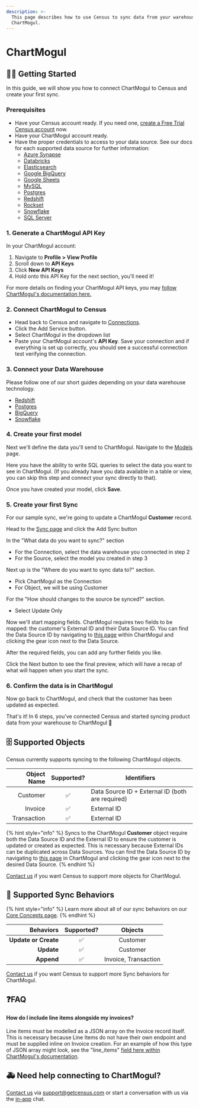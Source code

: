 ```yaml
---
description: >-
  This page describes how to use Census to sync data from your warehouse to
  ChartMogul.
---
```


# ChartMogul

## 🏃‍♀️ Getting Started

In this guide, we will show you how to connect ChartMogul to Census and create your first sync.

### Prerequisites

* Have your Census account ready. If you need one, [create a Free Trial Census account](https://app.getcensus.com/) now.
* Have your ChartMogul account ready.
* Have the proper credentials to access to your data source. See our docs for each supported data source for further information:
  * [Azure Synapse](../sources/azure-synapse.md)
  * [Databricks](https://docs.getcensus.com/sources/databricks)
  * [Elasticsearch](https://docs.getcensus.com/sources/elasticsearch)
  * [Google BigQuery](https://docs.getcensus.com/sources/google-bigquery)
  * [Google Sheets](https://docs.getcensus.com/sources/google-sheets)
  * [MySQL](https://docs.getcensus.com/sources/mysql)
  * [Postgres](https://docs.getcensus.com/sources/postgres)
  * [Redshift](https://docs.getcensus.com/sources/redshift)
  * [Rockset](https://docs.getcensus.com/sources/rockset)
  * [Snowflake](https://docs.getcensus.com/sources/snowflake)
  * [SQL Server](https://docs.getcensus.com/sources/sql-server)

### 1. Generate a ChartMogul API Key

In your ChartMogul account:

1. Navigate to **Profile > View Profile**
2. Scroll down to **API Keys**
3. Click **New API Keys**&#x20;
4. Hold onto this API Key for the next section, you'll need it!

For more details on finding your ChartMogul API keys, you may [follow ChartMogul's documentation here.](https://dev.chartmogul.com/docs/authentication)

### 2. Connect ChartMogul to Census

* Head back to Census and navigate to [Connections](https://app.getcensus.com/connections).
* Click the Add Service button.
* Select ChartMogul in the dropdown list
* Paste your ChartMogul account's **API Key**. Save your connection and if everything is set up correctly, you should see a successful connection test verifying the connection.

### 3. Connect your Data Warehouse

Please follow one of our short guides depending on your data warehouse technology.

* [Redshift](https://help.getcensus.com/article/10-configuring-redshift-postgresql-access)
* [Postgres](https://help.getcensus.com/article/10-configuring-redshift-postgresql-access)
* [BigQuery](https://help.getcensus.com/article/21-configuring-bigquery-access)
* [Snowflake](https://help.getcensus.com/article/8-configuring-snowflake-access)

### 4. Create your first model

Next we'll define the data you'll send to ChartMogul. Navigate to the [Models](https://app.getcensus.com/models) page.

Here you have the ability to write SQL queries to select the data you want to see in ChartMogul. (If you already have you data available in a table or view, you can skip this step and connect your sync directly to that).

Once you have created your model, click **Save**.&#x20;

### 5. Create your first Sync

For our sample sync, we're going to update a ChartMogul **Customer** record.&#x20;

Head to the [Sync page](https://app.getcensus.com/syncs) and click the Add Sync button

In the "What data do you want to sync?" section

* For the Connection, select the data warehouse you connected in step 2
* For the Source, select the model you created in step 3

Next up is the "Where do you want to sync data to?" section.

* Pick ChartMogul as the Connection
* For Object, we will be using Customer

For the "How should changes to the source be synced?" section.&#x20;

* Select Update Only

Now we'll start mapping fields. ChartMogul requires two fields to be mapped: the customer's External ID and their Data Source ID. You can find the Data Source ID by navigating to [this page](https://t.sidekickopen01.com/s3t/c/5/f18dQhb0S7kF8cFC2RW1K7Z1759hl3kW7\_k2841CX6NGW35QNwB7tCtH0Vs7zDQ8qd1Kwf197v5Y04?te=W3R5hFj4cm2zwW3zfPSj3F7xMPW4fKXXf4hHZdBW43T4MG1LwsHHW3yLX3g3zhrVDW49NLhq3zhrqJF4cNcV-W1v31\&si=8000000017473620\&pi=3d1e4afe-99d8-4b66-b041-de8a431bfb88) within ChartMogul and clicking the gear icon next to the Data Source.

After the required fields, you can add any further fields you like.&#x20;

Click the Next button to see the final preview, which will have a recap of what will happen when you start the sync.

### 6. Confirm the data is in ChartMogul

Now go back to ChartMogul, and check that the customer has been updated as expected.

That's it! In 6 steps, you've connected Census and started syncing product data from your warehouse to ChartMogul 🎉

## 🗄 Supported Objects

Census currently supports syncing to the following ChartMogul objects.

| **Object Name** | **Supported?** | **Identifiers**                                  |
| --------------: | :------------: | ------------------------------------------------ |
|        Customer |        ✅       | Data Source ID + External ID (both are required) |
|         Invoice |        ✅       | External ID                                      |
|     Transaction |        ✅       | External ID                                      |

{% hint style="info" %}
Syncs to the ChartMogul **Customer** object require both the Data Source ID and the External ID to ensure the customer is updated or created as expected. This is necessary because External IDs can be duplicated across Data Sources. You can find the Data Source ID by navigating to [this page](https://t.sidekickopen01.com/s3t/c/5/f18dQhb0S7kF8cFC2RW1K7Z1759hl3kW7\_k2841CX6NGW35QNwB7tCtH0Vs7zDQ8qd1Kwf197v5Y04?te=W3R5hFj4cm2zwW3zfPSj3F7xMPW4fKXXf4hHZdBW43T4MG1LwsHHW3yLX3g3zhrVDW49NLhq3zhrqJF4cNcV-W1v31\&si=8000000017473620\&pi=3d1e4afe-99d8-4b66-b041-de8a431bfb88) in ChartMogul and clicking the gear icon next to the desired Data Source.
{% endhint %}

[Contact us](mailto:support@getcensus.com) if you want Census to support more objects for ChartMogul.

## 🔄 Supported Sync Behaviors

{% hint style="info" %}
Learn more about all of our sync behaviors on our [Core Concepts page](../basics/core-concept/#the-different-sync-behaviors).
{% endhint %}

|        **Behaviors** | **Supported?** |     **Objects**     |
| -------------------: | :------------: | :------------------: |
| **Update or Create** |        ✅       |       Customer       |
|           **Update** |        ✅       |       Customer       |
|           **Append** |        ✅       | Invoice, Transaction |

[Contact us](mailto:support@getcensus.com) if you want Census to support more Sync behaviors for ChartMogul.

## :question:FAQ

#### How do I include line items alongside my invoices?

Line items must be modelled as a JSON array on the Invoice record itself. This is necessary because Line Items do not have their own endpoint and must be supplied inline on Invoice creation. For an example of how this type of JSON array might look, see the "line\_items" [field here within ChartMogul's documentation](https://dev.chartmogul.com/reference/import-customers-invoices).

## 🚑 Need help connecting to ChartMogul?

[Contact us](mailto:support@getcensus.com) via support@getcensus.com or start a conversation with us via the [in-app](https://app.getcensus.com) chat.
